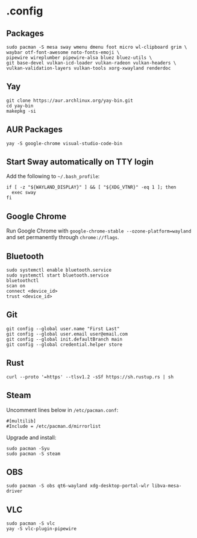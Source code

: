 # .config

## Packages

```
sudo pacman -S mesa sway wmenu dmenu foot micro wl-clipboard grim \
waybar otf-font-awesome noto-fonts-emoji \
pipewire wireplumber pipewire-alsa bluez bluez-utils \
git base-devel vulkan-icd-loader vulkan-radeon vulkan-headers \
vulkan-validation-layers vulkan-tools xorg-xwayland renderdoc
```

## Yay

```
git clone https://aur.archlinux.org/yay-bin.git
cd yay-bin
makepkg -si
```

## AUR Packages

```
yay -S google-chrome visual-studio-code-bin
```

## Start Sway automatically on TTY login

Add the following to `~/.bash_profile`:

```
if [ -z "${WAYLAND_DISPLAY}" ] && [ "${XDG_VTNR}" -eq 1 ]; then
  exec sway
fi
```

## Google Chrome

Run Google Chrome with `google-chrome-stable --ozone-platform=wayland`
and set permanently through `chrome://flags`.

## Bluetooth

```
sudo systemctl enable bluetooth.service
sudo systemctl start bluetooth.service
bluetoothctl
scan on
connect <device_id>
trust <device_id>
```

## Git

```
git config --global user.name "First Last"
git config --global user.email user@email.com
git config --global init.defaultBranch main
git config --global credential.helper store
```

## Rust

```
curl --proto '=https' --tlsv1.2 -sSf https://sh.rustup.rs | sh
```

## Steam

Uncomment lines below in `/etc/pacman.conf`:

```
#[multilib]
#Include = /etc/pacman.d/mirrorlist
```

Upgrade and install:

```
sudo pacman -Syu
sudo pacman -S steam
```

## OBS

```
sudo pacman -S obs qt6-wayland xdg-desktop-portal-wlr libva-mesa-driver
```

## VLC

```
sudo pacman -S vlc
yay -S vlc-plugin-pipewire
```
